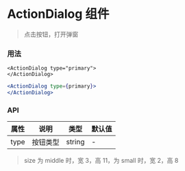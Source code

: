 # ActionDialog 组件

> 点击按钮，打开弹窗

### 用法

```vue
<ActionDialog type="primary">
</ActionDialog>
```

```jsx
<ActionDialog type={primary}>
</ActionDialog>
```

### API

| 属性        | 说明         | 类型                    | 默认值   |
| ----------- | ------------ | ----------------------- | -------- |
| type       | 按钮类型     | string                  | -        |

> size 为 middle 时，宽 3，高 11，为 small 时，宽 2，高 8

